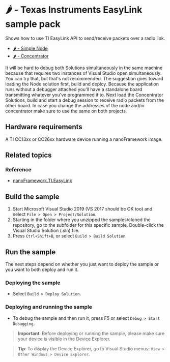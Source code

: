 # 🌶️ - Texas Instruments EasyLink sample pack

Shows how to use TI EasyLink API to send/receive packets over a radio link.

- [🌶️ - Simple Node](EasyLink.Node/)
- [🌶️ - Concentrator](EasyLink.Concentrator/)

It will be hard to debug both Solutions simultaneously in the same machine because that requires two instances of Visual Studio open simultaneously.
You can try that, but that's not recommended. The suggestion goes toward loading the Node solution first, build and deploy. Because the application runs without a debugger attached you'll have a standalone board transmitting whatever you've programmed it to. Next load the Concentrator Solutions, build and start a debug session to receive radio packets from the other board.
In case you change the addresses of the node and/or concentrator make sure to use the same on both projects.

## Hardware requirements

A TI CC13xx or CC26xx hardware device running a nanoFramework image.

## Related topics

### Reference

- [nanoFramework.TI.EasyLink](http://docs.nanoframework.net/api/nanoFramework.TI.EasyLink.EasyLinkController.html)


## Build the sample

1. Start Microsoft Visual Studio 2019 (VS 2017 should be OK too) and select `File > Open > Project/Solution`.
1. Starting in the folder where you unzipped the samples/cloned the repository, go to the subfolder for this specific sample. Double-click the Visual Studio Solution (.sln) file.
1. Press `Ctrl+Shift+B`, or select `Build > Build Solution`.

## Run the sample

The next steps depend on whether you just want to deploy the sample or you want to both deploy and run it.

### Deploying the sample

- Select `Build > Deploy Solution`.

### Deploying and running the sample

- To debug the sample and then run it, press F5 or select `Debug > Start Debugging`.

> **Important**: Before deploying or running the sample, please make sure your device is visible in the Device Explorer.

> **Tip**: To display the Device Explorer, go to Visual Studio menus: `View > Other Windows > Device Explorer`.

